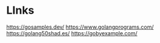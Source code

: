 # LInks

https://gosamples.dev/
https://www.golangprograms.com/
https://golang50shad.es/
https://gobyexample.com/